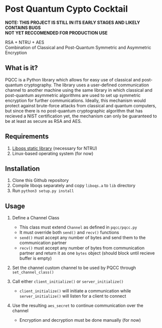 # **Post Quantum Cypto Cocktail**
**NOTE: THIS PROJECT IS STILL IN ITS EARLY STAGES AND LIKELY CONTAINS BUGS**  
**NOT YET RECCOMENDED FOR PRODUCTION USE**

RSA + NTRU + AES  
Combination of Classical and Post-Quantum Symmetric and Asymmetric Encryption  

## **What is it?**

PQCC is a Python library which allows for easy use of classical and post-quantum cryptography. The library uses a user-defined communication channel to another machine using the same library in which classical and post-quantum asymmetric algorithms are used to set up symmetric encryption for further communications. Ideally, this mechanism would protect against brute-force attacks from classical and quantum computers, but since there is no post-quantum cryptographic algorithm that has recieved a NIST certification yet, the mechanism can only be guaranteed to be at least as secure as RSA and AES.

## **Requirements**

1. [Liboqs static library](https://github.com/open-quantum-safe/liboqs) (necessary for NTRU)
2. Linux-based operating system (for now)

## **Installation**

1. Clone this Github repository
2. Compile liboqs separately and copy `liboqs.a` to `lib` directory
3. Run `python3 setup.py install`

## **Usage**

1. Define a Channel Class
    - This class must extend `Channel` as defined in `pqcc/pqcc.py`
    - It must override both `send()` and `recv()` functions
    - `send()` must accept any number of bytes and send them to the communication partner
    - `recv()` must accept any number of bytes from communication partner and return it as one `bytes` object (should block until recieve buffer is empty)

2. Set the channel custom channel to be used by PQCC through `set_channel_class()`
3. Call either `client_initialize()` or `server_initialize()`
    - `client_initialize()` will initiate a communication while `server_initialize()` will listen for a client to connect

4. Use the resulting `aes_secret` to continue communication over the channel
    - Encryption and decryption must be done manually (for now)
